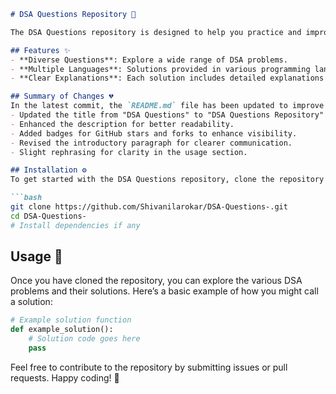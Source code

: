 ```markdown
# DSA Questions Repository 🤖

The DSA Questions repository is designed to help you practice and improve your coding skills through various data structures and algorithms (DSA) problems.

## Features ✨
- **Diverse Questions**: Explore a wide range of DSA problems.
- **Multiple Languages**: Solutions provided in various programming languages.
- **Clear Explanations**: Each solution includes detailed explanations for better understanding.

## Summary of Changes 💔
In the latest commit, the `README.md` file has been updated to improve clarity and conciseness. The following changes were made:
- Updated the title from "DSA Questions" to "DSA Questions Repository" for better context.
- Enhanced the description for better readability.
- Added badges for GitHub stars and forks to enhance visibility.
- Revised the introductory paragraph for clearer communication.
- Slight rephrasing for clarity in the usage section.

## Installation ⚙️
To get started with the DSA Questions repository, clone the repository and navigate into the directory:

```bash
git clone https://github.com/Shivanilarokar/DSA-Questions-.git
cd DSA-Questions-
# Install dependencies if any
```

## Usage 📖
Once you have cloned the repository, you can explore the various DSA problems and their solutions. Here’s a basic example of how you might call a solution:

```python
# Example solution function
def example_solution():
    # Solution code goes here
    pass
```

Feel free to contribute to the repository by submitting issues or pull requests. Happy coding! 🎉
```
